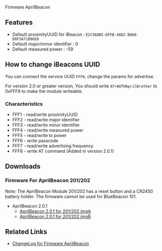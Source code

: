 <languages/>

<translate>

Firmware AprilBeacon

## Features

  - Default proximityUUID for iBeacon :
    `E2C56DB5-DFFB-48D2-B060-D0F5A71096E0`
  - Default major/minor identifier : 0
  - Default measured power : -59

## How to change iBeacons UUID

You can connect the service UUID `FFF0`, change the params for
advertise.

For version 2.0 or greater version, You should write
`AT+AUTHAprilBrother` to 0xFFF8 to make the module writeable.

### Characteristics

  - FFF1 - read/write proximityUUID
  - FFF2 - read/write major identifier
  - FFF3 - read/write minor identifier
  - FFF4 - read/write measured power
  - FFF5 - read/write tx power
  - FFF6 - write passcode
  - FFF7 - read/write advertising frequency
  - FFF8 - write AT command (Added in version 2.0.1)

## Downloads

### Firmware For AprilBeacon 201/202

Note: The AprilBeacon Module 201/202 has a reset button and a CR2450
battery holder. The firmware cannot be used for BlueBeacon 101.

  - AprilBeacon 2.0.1
      - [AprilBeacon 2.0.1 for 201/202
        imgA](http://aprbrother.qiniudn.com/iBeacon-cc2540-2.0.1-imgA.bin?download)
      - [AprilBeacon 2.0.1 for 201/202
        imgB](http://aprbrother.qiniudn.com/iBeacon-cc2540-2.0.1-imgB.bin?download)

## Related Links

  - [ChangeLog for Firmware
    AprilBeacon](/ChangeLogForFirmwareAprilBeacon "wikilink")

</translate>